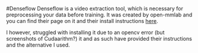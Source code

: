 #Denseflow
Denseflow is a video extraction tool, which is necessary for preprocessing your data before training. It was created by open-mmlab and you can find their page on it and their install instructions [here](https://github.com/open-mmlab/denseflow).

I however, struggled with installing it due to an opencv error (but screenshots of Cudaarithm?) it and as such have provided their instructions and the alternative I used.
